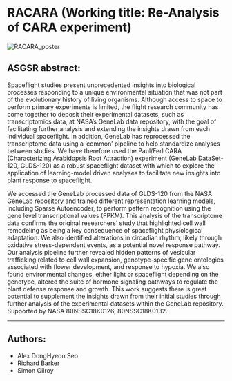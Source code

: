 # RACARA (Working title: Re-Analysis of CARA experiment)

![RACARA_poster](https://github.com/GeneLab-AWG/GeneLab_AWGs/blob/main/Plants_AWG/Manuscript_Code/RACARA/RACARA_ASGSR%20poster.png)

## ASGSR abstract:

Spaceflight studies present unprecedented insights into biological processes responding to a unique environmental situation that was not part of the evolutionary history of living organisms. Although access to space to perform primary experiments is limited, the flight research community has come together to deposit their experimental datasets, such as transcriptomics data, at NASA’s GeneLab data repository, with the goal of facilitating further analysis and extending the insights drawn from each individual spaceflight. In addition, GeneLab has reprocessed the transcriptome data using a ‘common’ pipeline to help standardize analyses between studies. We have therefore used the Paul/Ferl CARA (Characterizing Arabidopsis Root Attraction) experiment (GeneLab DataSet-120, GLDS-120) as a robust spaceflight dataset with which to explore the application of learning-model driven analyses to facilitate new insights into plant response to spaceflight.

We accessed the GeneLab processed data of GLDS-120 from the NASA GeneLab repository and trained different representation learning models, including Sparse Autoencoder, to perform pattern recognition using the gene level transcriptional values (FPKM). This analysis of the transcriptome data confirms the original researchers’ study that highlighted cell wall remodeling as being a key consequence of spaceflight physiological adaptation. We also identified alterations in circadian rhythm, likely through oxidative stress-dependent events, as a potential novel response pathway. Our analysis pipeline further revealed hidden patterns of vesicular trafficking related to cell wall expansion, genotype-specific gene ontologies associated with flower development, and response to hypoxia. We also found environmental changes, either light or spaceflight depending on the genotype, altered the suite of hormone signaling pathways to regulate the plant defense response and growth. This work suggests there is great potential to supplement the insights drawn from their initial studies through further analysis of the experimental datasets within the GeneLab repository. Supported by NASA 80NSSC18K0126, 80NSSC18K0132.

---

## Authors:

- Alex DongHyeon Seo
- Richard Barker
- Simon Gilroy
